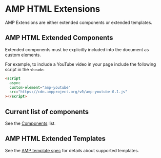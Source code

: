 # AMP HTML Extensions

AMP Extensions are either extended components or extended templates.

## AMP HTML Extended Components

Extended components must be explicitly included into the document as custom
elements.

For example, to include a YouTube video in your page include the following
script in the `<head>`:

```html
<script
  async
  custom-element="amp-youtube"
  src="https://cdn.ampproject.org/v0/amp-youtube-0.1.js"
></script>
```

## Current list of components

See the [Components](https://www.ampproject.org/docs/reference/components) list.

## AMP HTML Extended Templates

See the [AMP template spec](../spec/amp-html-templates.md) for details about
supported templates.
